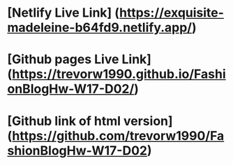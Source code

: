 # [Netlify Live Link] (https://exquisite-madeleine-b64fd9.netlify.app/)
# [Github pages Live Link] (https://trevorw1990.github.io/FashionBlogHw-W17-D02/)
# [Github link of html version] (https://github.com/trevorw1990/FashionBlogHw-W17-D02)
